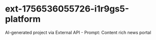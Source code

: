 # ext-1756536055726-i1r9gs5-platform
AI-generated project via External API - Prompt: Content rich news portal
